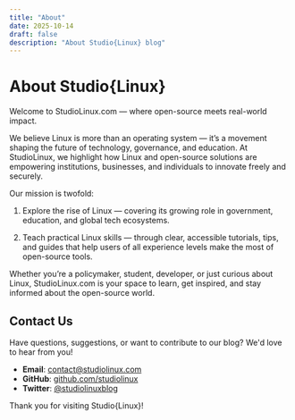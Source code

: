 ```yaml
---
title: "About"
date: 2025-10-14
draft: false
description: "About Studio{Linux} blog"
---
```


# About Studio{Linux}

Welcome to StudioLinux.com — where open-source meets real-world impact.

We believe Linux is more than an operating system — it’s a movement shaping the future of technology, governance, and education. At StudioLinux, we highlight how Linux and open-source solutions are empowering institutions, businesses, and individuals to innovate freely and securely.

Our mission is twofold:

1) Explore the rise of Linux — covering its growing role in government, education, and global tech ecosystems.

2) Teach practical Linux skills — through clear, accessible tutorials, tips, and guides that help users of all experience levels make the most of open-source tools.

Whether you’re a policymaker, student, developer, or just curious about Linux, StudioLinux.com is your space to learn, get inspired, and stay informed about the open-source world.

## Contact Us

Have questions, suggestions, or want to contribute to our blog? We'd love to hear from you!

- **Email**: contact@studiolinux.com
- **GitHub**: [github.com/studiolinux](https://github.com/studiolinux)
- **Twitter**: [@studiolinuxblog](https://twitter.com/studiolinuxblog)

Thank you for visiting Studio{Linux}!
